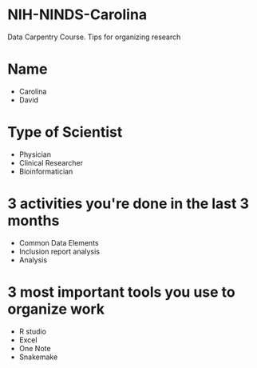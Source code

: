# NIH-NINDS-Carolina
Data Carpentry Course. Tips for organizing research

# Name
- Carolina
- David
# Type of Scientist
- Physician 
- Clinical Researcher
- Bioinformatician
# 3 activities you're done in the last 3 months
- Common Data Elements 
- Inclusion report analysis
- Analysis

# 3 most important tools you use to organize work
- R studio
- Excel
- One Note
- Snakemake
